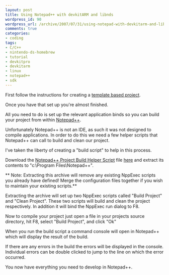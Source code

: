 ```yaml
--- 
layout: post
title: Using Notepad++ with devkitARM and libnds
wordpress_id: 90
wordpress_url: /archive/2007/07/31/using-notepad-with-devkitarm-and-libnds/
comments: true
categories: 
- coding
tags: 
- C/C++
- nintendo-ds-homebrew
- tutorial
- devkitpro
- devkitarm
- linux
- notepad++
- sdk
---
```


First follow the instructions for creating a [template based project](/archive/2007/07/30/using-the-libnds-example-template-makefiles/ "Using the provided Makefile based templates."). 

Once you have that set up you're almost finished. 

All you need to do is set up the relevant application binds so you can build your project from within [Notepad++](http://notepad-plus.sourceforge.net/ "Get Notepad++ here!").

Unfortunately Notepad++ is not an IDE, as such it was not designed to compile applications. In order to do this we need a few helper scripts that Notepad++ can call to build and clean our project. 

I've taken the liberty of creating a "build script" to help in this process. 

Download the [Notepad++ Project Build Helper Script](/images/posts/2007/07/npp-buildscript.zip "The Notepad++ Project Build Helper Script") file [here](/images/posts/2007/07/npp-buildscript.zip "The Notepad++ Project Build Helper Script") and extract its contents to "c:\Program Files\Notepad++".

** Note: Extracting this archive will remove any existing NppExec scripts you already have defined! Merge the configuration files together if you wish to maintain your existing scripts.**

Extracting the archive will set up two NppExec scripts called "Build Project" and "Clean Project". These two scripts will build and clean the project respectively. In addition it will bind the NppExec run dialog to F8. 

Now to compile your project just open a file in your projects source directory, hit F8, select "Build Project", and click "Ok"

When you run the build script a command console will open in Notepad++ which will display the result of the build. 

If there are any errors in the build the errors will be displayed in the console. Individual errors can be double clicked to jump to the line on which the error occurred. 

You now have everything you need to develop in Notepad++.
